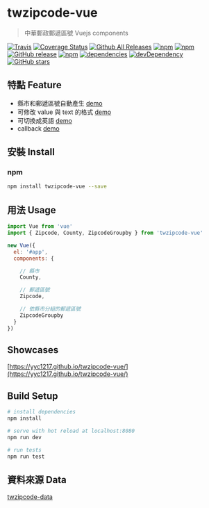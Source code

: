# twzipcode-vue

> 中華郵政郵遞區號 Vuejs components

[![Travis](https://img.shields.io/travis/yyc1217/twzipcode-vue.svg)]()
[![Coverage Status](https://coveralls.io/repos/github/yyc1217/twzipcode-vue/badge.svg?branch=master)](https://coveralls.io/github/yyc1217/twzipcode-vue?branch=master)
[![Github All Releases](https://img.shields.io/github/downloads/yyc1217/twzipcode-vue/total.svg)]()
[![npm](https://img.shields.io/npm/dt/twzipcode-vue.svg)](https://www.npmjs.com/package/twzipcode-vue)
[![npm](https://img.shields.io/npm/v/twzipcode-vue.svg)](https://www.npmjs.com/package/twzipcode-vue)
[![GitHub release](https://img.shields.io/github/release/yyc1217/twzipcode-vue.svg)]()
[![npm](https://img.shields.io/npm/l/twzipcode-vue.svg)]()
[![dependencies](https://david-dm.org/yyc1217/twzipcode-vue.svg)](https://david-dm.org/yyc1217/twzipcode-vue)
[![devDependency](https://david-dm.org/yyc1217/twzipcode-vue/dev-status.svg)](https://david-dm.org/yyc1217/twzipcode-vue#info=devDependencies)
[![GitHub stars](https://img.shields.io/github/stars/yyc1217/twzipcode-vue.svg?style=social&label=Star)]()

## 特點 Feature
- 縣市和郵遞區號自動產生 [demo](https://yyc1217.github.io/twzipcode-vue/#所有郵遞區號)
- 可修改 value 與 text 的格式 [demo](https://yyc1217.github.io/twzipcode-vue/#value與text格式)
- 可切換成英語 [demo](https://yyc1217.github.io/twzipcode-vue/#英語)
- callback [demo](https://yyc1217.github.io/twzipcode-vue/#事件)

## 安裝 Install

### npm
```bash
npm install twzipcode-vue --save
```

## 用法 Usage
```javascript
import Vue from 'vue'
import { Zipcode, County, ZipcodeGroupby } from 'twzipcode-vue'

new Vue({
  el: '#app',
  components: {

    // 縣市
    County,

    // 郵遞區號
    Zipcode,

    // 依縣市分組的郵遞區號
    ZipcodeGroupby
  }
})
```

## Showcases
[https://yyc1217.github.io/twzipcode-vue/](https://yyc1217.github.io/twzipcode-vue/)

## Build Setup

``` bash
# install dependencies
npm install

# serve with hot reload at localhost:8080
npm run dev

# run tests
npm run test
```

## 資料來源 Data
[twzipcode-data](https://github.com/yyc1217/twzipcode-data)